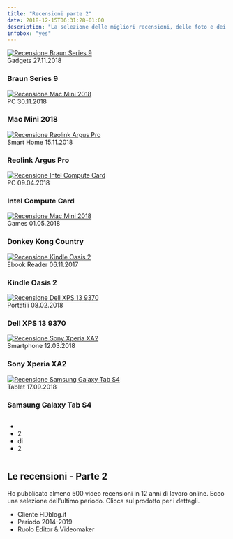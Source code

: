 ```yaml
---
title: "Recensioni parte 2"
date: 2018-12-15T06:31:28+01:00
description: "La selezione delle migliori recensioni, delle foto e dei video di Riccardo Palombo. Parte 2"
infobox: "yes"
---
```


<div class="site__content">
			<!-- blog -->
			<div class="blog">
				<div class="row">
<!-- thumb -->
<div class="column col-4">
<div class="thumb__image">
							<a href="https://www.hdblog.it/2017/12/01/recensione-rasoio-braun-series-9/" title="Vedi la recensione a Braun Series 9 su HDblog.it" target="_blank" rel="noopener">
								<img src="/assets/img/blog/rasoio-braun-recensione-palombo.jpg" alt="Recensione Braun Series 9" class="responsive">
							</a>
						</div>
						<div class="thumb__header">
							<div class="post__metas">
								<span class="post__cat">Gadgets</span>
								<span class="post__date">27.11.2018</span>
							</div>
							<h3 class="post__title">Braun Series 9</h3>
						</div>
				
</div>

<!-- thumb -->
<div class="column col-4">
						<div class="thumb__image">
							<a href="https://apple.hdblog.it/2018/11/30/recensione-apple-mac-mini-2018/" title="Vedi la recensione ad Apple Mac Mini 2018 su HDblog.it" target="_blank" rel="noopener">
								<img src="/assets/img/blog/mac-mini-recensione-palombo.jpg" alt="Recensione Mac Mini 2018" class="responsive">
							</a>
						</div>
						<div class="thumb__header">
							<div class="post__metas">
								<span class="post__cat">PC</span>
								<span class="post__date">30.11.2018</span>
							</div>
							<h3 class="post__title">Mac Mini 2018</h3>
						</div>
					</div>

<!-- thumb -->
<div class="column col-4">
						<div class="thumb__image">
							<a href="https://www.hdblog.it/2018/10/15/reolink-argus-pro-recensione-videosorveglianza/" title="Vedi la recensione a Reolink Argus Pro su HDblog.it" target="_blank" rel="noopener">
								<img src="/assets/img/blog/reolink-argus-recensione-palombo.jpg" alt="Recensione Reolink Argus Pro" class="responsive">
							</a>
						</div>
						<div class="thumb__header">
							<div class="post__metas">
								<span class="post__cat">Smart Home</span>
								<span class="post__date">15.11.2018</span>
							</div>
							<h3 class="post__title">Reolink Argus Pro</h3>
						</div>
					</div>
				</div>

<div class="gap-50"></div>
				<div class="row">
<!-- thumb -->
<div class="column col-4">
<div class="thumb__image">
							<a href="https://hardware.hdblog.it/2018/04/06/intel-compute-card-recensione/" title="Vedi la recensione a Intel Compute Card su HDblog.it" target="_blank" rel="noopener">
								<img src="/assets/img/blog/intel-compute-card-recensione-palombo.jpg" alt="Recensione Intel Compute Card" class="responsive">
							</a>
						</div>
						<div class="thumb__header">
							<div class="post__metas">
								<span class="post__cat">PC</span>
								<span class="post__date">09.04.2018</span>
							</div>
							<h3 class="post__title">Intel Compute Card</h3>
						</div>
				
</div>

<!-- thumb -->
<div class="column col-4">
						<div class="thumb__image">
							<a href="https://games.hdblog.it/2018/05/01/recensione-donkey-kong-country-tropical-freeze/" title="Vedi la recensione a Donkey Kong Country su HDblog.it" target="_blank" rel="noopener">
								<img src="/assets/img/blog/donkey-kong-recensione-palombo.jpg" alt="Recensione Mac Mini 2018" class="responsive">
							</a>
						</div>
						<div class="thumb__header">
							<div class="post__metas">
								<span class="post__cat">Games</span>
								<span class="post__date">01.05.2018</span>
							</div>
							<h3 class="post__title">Donkey Kong Country</h3>
						</div>
					</div>

<!-- thumb -->
<div class="column col-4">
						<div class="thumb__image">
							<a href="https://www.hdblog.it/2017/11/06/kindle-oasis-2-recensione/" title="Vedi la recensione a Kindle Oasis 2 su HDblog.it" target="_blank" rel="noopener">
								<img src="/assets/img/blog/kindle-oasis-recensione-palombo.jpg" alt="Recensione Kindle Oasis 2" class="responsive">
							</a>
						</div>
						<div class="thumb__header">
							<div class="post__metas">
								<span class="post__cat">Ebook Reader</span>
								<span class="post__date">06.11.2017</span>
							</div>
							<h3 class="post__title">Kindle Oasis 2</h3>
						</div>
					</div>
				</div>
				<div class="gap-50"></div>
<div class="row">
<!-- thumb -->
<div class="column col-4">
						<div class="thumb__image">
							<a href="https://hardware.hdblog.it/2018/02/08/recensione-dell-xps-13-9370/" title="Vedi la recensione a Dell XPS 13 su HDblog.it" target="_blank" rel="noopener">
								<img src="/assets/img/blog/dell-xps-13-recensione-palombo.jpg" alt="Recensione Dell XPS 13 9370" class="responsive">
							</a>
						</div>
						<div class="thumb__header">
							<div class="post__metas">
								<span class="post__cat">Portatili</span>
								<span class="post__date">08.02.2018</span>
							</div>
							<h3 class="post__title">Dell XPS 13 9370</h3>
						</div>
					</div>
				
<!-- thumb -->
<div class="column col-4">
						<div class="thumb__image">
							<a href="https://android.hdblog.it/2018/03/12/sony-xperia-xa2-recensione/" title="Vedi la recensione a Sony Xperia XA2 su HDblog.it" target="_blank" rel="noopener">
								<img src="/assets/img/blog/sony-xperia-recensione-palombo.jpg" alt="Recensione Sony Xperia XA2" class="responsive">
							</a>
						</div>
						<div class="thumb__header">
							<div class="post__metas">
								<span class="post__cat">Smartphone</span>
								<span class="post__date">12.03.2018</span>
							</div>
							<h3 class="post__title">Sony Xperia XA2</h3>
						</div>
					</div>

<!-- thumb -->
<div class="column col-4">
					<div class="thumb__image">
							<a href="https://samsung.hdblog.it/2018/09/17/recensione-samsung-galaxy-tab-s4/" title="Vedi la recensione a Samsung Galaxy Tab S4 2018 su HDblog.it" target="_blank" rel="noopener">
								<img src="/assets/img/blog/galaxy-tab-s4-recensione-palombo.jpg" alt="Recensione Samsung Galaxy Tab S4" class="responsive">
							</a>
						</div>
						<div class="thumb__header">
							<div class="post__metas">
								<span class="post__cat">Tablet</span>
								<span class="post__date">17.09.2018</span>
							</div>
							<h3 class="post__title">Samsung Galaxy Tab S4</h3>
						</div>	
					</div>
				</div>
<ul class="pages__nav clearfix">
					<li class="prev"><a href="/lavori" title="Torna a Pagina 1 - Recensioni di Riccardo Palombo"><span class="icon"></span></a></li>
					<li class="number">2</li>
					<li class="number">di</li>
					<li class="number">2</li>
				</ul>
</div>
<!-- project description -->
<div class="project__description">
				<div class="row">
					<div class="column col-6">
						<h2>Le recensioni - Parte 2</h2>

<p>Ho pubblicato almeno 500 video recensioni in 12 anni di lavoro online. Ecco una selezione dell'ultimo periodo. Clicca sul prodotto per i dettagli.</p>

<ul class="project__details">
							<li><span class="title">Cliente</span> HDblog.it</li>
							<li><span class="title">Periodo</span> 2014-2019</li>
							<li><span class="title">Ruolo</span> Editor & Videomaker</li>
						</ul>
					</div>
			</div>
</div>